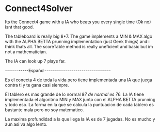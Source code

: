 # Connect4Solver
Its the Connect4 game with a IA who beats you every single time (Ok no) isnt that good. 

The tableboard is really big 8*7. The game implements a MIN & MAX algo with the 
ALPHA BETTA prunning implementation (just Geek things) and i think thats all. 
The scoreTable method is really uneficient and basic but im not a mathematician.

The IA can look up 7 plays far. 


------------Español----------------------------------

Es el conecta 4 de toda la vida pero tiene implementada una IA que juega contra ti y te gana casi siempre.

El tablero es mas grande de lo normal 8*7 de normal es 7*6. La IA tiene implementada el algoritmo MIN y MAX junto
con el ALPHA BETTA prunning y todo eso.
La forma en la que se calcula la puntuacion de cada tablero es bastante mala pero no soy matematico.

La maxima profundidad a la que llega la IA es de 7 jugadas. No es mucho y aun asi va algo lento.
